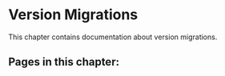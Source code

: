 # Version Migrations

This chapter contains documentation about version migrations.

## Pages in this chapter:

